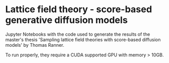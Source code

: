 # Lattice field theory - score-based generative diffusion models
Jupyter Notebooks with the code used to generate the results of the master's thesis 'Sampling lattice field theories with
score-based diffusion models' by Thomas Ranner.

To run properly, they require a CUDA supported GPU with memory > 10GB.
